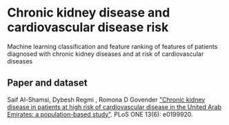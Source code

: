 # Chronic kidney disease and cardiovascular disease risk
Machine learning classification and feature ranking of features of patients diagnosed with chronic kidney diseases and at risk of cardiovascular diseases

## Paper and dataset
Saif Al-Shamsi, Dybesh Regmi , Romona D Govender  ["Chronic kidney disease in patients at high risk of cardiovascular disease in the United Arab Emirates: a population-based study"]( https://doi.org/10.1371/journal.pone.0199920). PLoS ONE 13(6): e0199920.	
